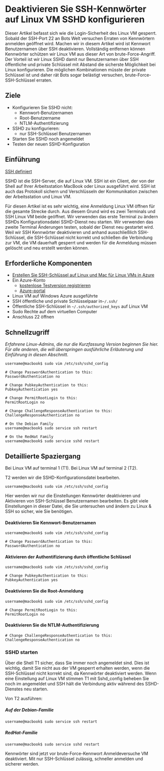 <properties
    pageTitle="Deaktivieren Sie SSH-Kennwörter auf Linux VM SSHD konfigurieren | Microsoft Azure"
    description="Sichern Sie Ihrer Linux VM in Azure Kennwort Benutzernamen SSH deaktivieren."
    services="virtual-machines-linux"
    documentationCenter=""
    authors="vlivech"
    manager="timlt"
    editor=""
    tags="" />

<tags
    ms.service="virtual-machines-linux"
    ms.workload="infrastructure-services"
    ms.tgt_pltfrm="vm-linux"
    ms.devlang="na"
    ms.topic="article"
    ms.date="08/26/2016"
    ms.author="v-livech"/>

# <a name="disable-ssh-passwords-on-your-linux-vm-by-configuring-sshd"></a>Deaktivieren Sie SSH-Kennwörter auf Linux VM SSHD konfigurieren

Dieser Artikel befasst sich wie die Login-Sicherheit des Linux VM gesperrt.  Sobald der SSH-Port 22 an Bots Welt versuchen Erraten von Kennwörtern anmelden geöffnet wird.  Machen wir in diesem Artikel wird ist Kennwort Benutzernamen über SSH deaktivieren.  Vollständig entfernen können Kennwörter schützen wir Linux VM aus dieser Art von brute-Force-Angriff.  Der Vorteil ist wir Linux SSHD damit nur Benutzernamen über SSH öffentliche und private Schlüssel mit Abstand die sicherste Möglichkeit bei Linux konfigurieren.  Die möglichen Kombinationen müsste der private Schlüssel ist und daher rät Bots sogar belästigt versuchen, brute-Force-SSH-Schlüssel erraten.


## <a name="goals"></a>Ziele

- Konfigurieren Sie SSHD nicht:
  - Kennwort-Benutzernamen
  - Root-Benutzername
  - NTLM-Authentifizierung
- SSHD zu konfigurieren:
  - nur SSH-Schlüssel Benutzernamen
- Starten Sie SSHD noch angemeldet
- Testen der neuen SSHD-Konfiguration

## <a name="introduction"></a>Einführung

[SSH definiert](https://en.wikipedia.org/wiki/Secure_Shell)

SSHD ist die SSH-Server, die auf Linux VM.  SSH ist ein Client, der von der Shell auf Ihrer Arbeitsstation MacBook oder Linux ausgeführt wird.  SSH ist auch das Protokoll sichern und Verschlüsseln der Kommunikation zwischen der Arbeitsstation und Linux VM.

Für diesen Artikel ist es sehr wichtig, eine Anmeldung Linux VM öffnen für die gesamte Strecke durch.  Aus diesem Grund wird es zwei Terminals und SSH Linux VM beide geöffnet.  Wir verwenden das erste Terminal zu ändern SSHDs Konfigurationsdatei SSHD-Dienst neu starten.  Wir verwenden das zweite Terminal Änderungen testen, sobald der Dienst neu gestartet wird.  Weil wir SSH Kennwörter deaktivieren und anhand ausschließlich SSH-Schlüssel, die SSH-Schlüssel nicht korrekt und schließen die Verbindung zur VM, die VM dauerhaft gesperrt und werden für die Anmeldung müssen gelöscht und neu erstellt werden können.

## <a name="prerequisites"></a>Erforderliche Komponenten

- [Erstellen Sie SSH-Schlüssel auf Linux und Mac für Linux VMs in Azure](virtual-machines-linux-mac-create-ssh-keys.md)
- Ein Azure-Konto
  - [kostenlose Testversion registrieren](https://azure.microsoft.com/pricing/free-trial/)
  - [Azure-portal](http://portal.azure.com)
- Linux VM auf Windows Azure ausgeführte
- SSH öffentliche und private Schlüsselpaar in`~/.ssh/`
- Öffentliche SSH-Schlüssel in `~/.ssh/authorized_keys` auf Linux VM
- Sudo Rechte auf dem virtuellen Computer
- Anschluss 22 öffnen

## <a name="quick-commands"></a>Schnellzugriff

_Erfahrene Linux-Admins, die nur die Kurzfassung Version beginnen Sie hier.  Für alle anderen, die will überspringen ausführliche Erläuterung und Einführung in diesen Abschnitt._

```
username@macbook$ sudo vim /etc/ssh/sshd_config

# Change PasswordAuthentication to this:
PasswordAuthentication no

# Change PubkeyAuthentication to this:
PubkeyAuthentication yes

# Change PermitRootLogin to this:
PermitRootLogin no

# Change ChallengeResponseAuthentication to this:
ChallengeResponseAuthentication no

# On the Debian Family
username@macbook$ sudo service ssh restart

# On the RedHat Family
username@macbook$ sudo service sshd restart
```

## <a name="detailed-walk-through"></a>Detaillierte Spaziergang

Bei Linux VM auf terminal 1 (T1).  Bei Linux VM auf terminal 2 (T2).

T2 werden wir die SSHD-Konfigurationsdatei bearbeiten.  

```
username@macbook$ sudo vim /etc/ssh/sshd_config
```

Hier werden wir nur die Einstellungen Kennwörter deaktivieren und Aktivieren von SSH-Schlüssel Benutzernamen bearbeiten.  Es gibt viele Einstellungen in dieser Datei, die Sie untersuchen und ändern zu Linux & SSH so sicher, wie Sie benötigen.

#### <a name="disable-password-logins"></a>Deaktivieren Sie Kennwort-Benutzernamen

```
username@macbook$ sudo vim /etc/ssh/sshd_config

# Change PasswordAuthentication to this:
PasswordAuthentication no
```

#### <a name="enable-public-key-authentication"></a>Aktivieren der Authentifizierung durch öffentliche Schlüssel

```
username@macbook$ sudo vim /etc/ssh/sshd_config

# Change PubkeyAuthentication to this:
PubkeyAuthentication yes
```

#### <a name="disable-root-login"></a>Deaktivieren Sie die Root-Anmeldung

```
username@macbook$ sudo vim /etc/ssh/sshd_config

# Change PermitRootLogin to this:
PermitRootLogin no
```

#### <a name="disable-challenge-response-authentication"></a>Deaktivieren Sie die NTLM-Authentifizierung

```
# Change ChallengeResponseAuthentication to this:
ChallengeResponseAuthentication no
```

### <a name="restart-sshd"></a>SSHD starten

Über die Shell T1 sicher, dass Sie immer noch angemeldet sind.  Dies ist wichtig, damit Sie nicht aus der VM gesperrt erhalten werden, wenn die SSH-Schlüssel nicht korrekt sind, da Kennwörter deaktiviert werden.  Wenn eine Einstellung auf Linux VM stimmen T1 mit Sshd_config beheben Sie noch im angemeldet und SSH hält die Verbindung aktiv während des SSHD-Dienstes neu starten.

Von T2 ausführen:

##### <a name="on-the-debian-family"></a>Auf der Debian-Familie

```
username@macbook$ sudo service ssh restart
```

##### <a name="on-the-redhat-family"></a>RedHat-Familie

```
username@macbook$ sudo service sshd restart
```

Kennwörter sind jetzt vor brute-Force-Kennwort Anmeldeversuche VM deaktiviert.  Mit nur SSH-Schlüssel zulässig, schneller anmelden und sicherer werden.
